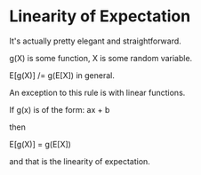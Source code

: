 Linearity of Expectation
========================

It's actually pretty elegant and straightforward.

g(X) is some function, X is some random variable.

E[g(X)] /= g(E[X]) in general.

An exception to this rule is with linear functions.

If g(x) is of the form: ax + b

then

E[g(X)] = g(E[X])

and that is the linearity of expectation.
